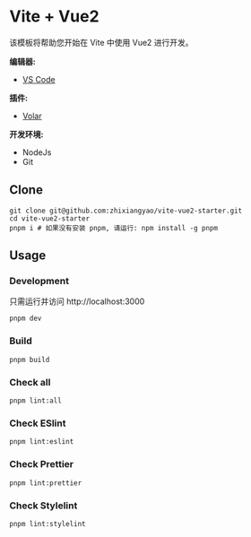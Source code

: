# Vite + Vue2

该模板将帮助您开始在 Vite 中使用 Vue2 进行开发。

**编辑器:**

- [VS Code](https://code.visualstudio.com/)

**插件:**

- [Volar](https://marketplace.visualstudio.com/items?itemName=johnsoncodehk.volar)

**开发环境:**

- NodeJs
- Git

## Clone

```shell
git clone git@github.com:zhixiangyao/vite-vue2-starter.git
cd vite-vue2-starter
pnpm i # 如果没有安装 pnpm, 请运行: npm install -g pnpm
```

## Usage

### Development

只需运行并访问 http://localhost:3000

```shell
pnpm dev
```

### Build

```shell
pnpm build
```

### Check all

```shell
pnpm lint:all
```

### Check ESlint

```shell
pnpm lint:eslint
```

### Check Prettier

```shell
pnpm lint:prettier
```

### Check Stylelint

```shell
pnpm lint:stylelint
```
